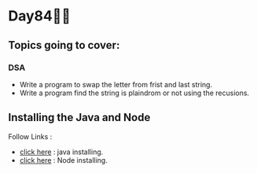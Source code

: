 # Day84🧑‍💻
## Topics going to cover: 
### DSA
- Write a program to swap the letter from frist and last string.
- Write a program find the string is plaindrom or not using the recusions.

## Installing the Java and Node 
Follow Links : 
- [click here](https://www.java.com/en/download/help/download_options.html) : java installing.
- [click here](https://nodejs.org/en/download) : Node installing.